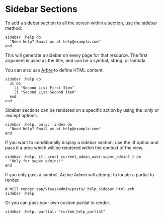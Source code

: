 # Sidebar Sections

To add a sidebar section to all the screen within a section, use the sidebar method:

    sidebar :help do
      "Need help? Email us at help@example.com"
    end

This will generate a sidebar on every page for that resource. The first
argument is used as the title, and can be a symbol, string, or lambda.

You can also use [Arbre](https://github.com/gregbell/arbre) to define HTML content.

    sidebar :help do
      ul do
        li "Second List First Item"
        li "Second List Second Item"
      end
    end

Sidebar sections can be rendered on a specific action by using the :only or :except
options.

    sidebar :help, only: :index do
      "Need help? Email us at help@example.com"
    end

If you want to conditionally display a sidebar section, use the :if option and
pass it a proc which will be rendered within the context of the view.

    sidebar :help, if: proc{ current_admin_user.super_admin? } do
      "Only for super admins!"
    end

If you only pass a symbol, Active Admin will attempt to locate a partial to render.

    # Will render app/views/admin/posts/_help_sidebar.html.erb
    sidebar :help

Or you can pass your own custom partial to render.

    sidebar :help, partial: "custom_help_partial"
